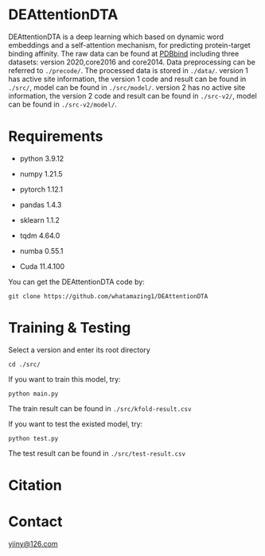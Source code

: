 # DEAttentionDTA
DEAttentionDTA is a deep learning which based on dynamic word embeddings and a self-attention mechanism, for predicting protein-target binding affinity.
The raw data can be found at [PDBbind](http://pdbbind.org.cn/) including three datasets: version 2020,core2016 and core2014.
Data preprocessing can be referred to `./precode/`. The processed data is stored in `./data/`.
version 1 has active site information, the version 1 code and result can be found in `./src/`, model can be found in `./src/model/`.
version 2 has no active site information, the version 2 code and result can be found in `./src-v2/`, model can be found in `./src-v2/model/`.
# Requirements
- python 3.9.12

- numpy 1.21.5

- pytorch 1.12.1

- pandas 1.4.3

- sklearn 1.1.2

- tqdm 4.64.0

- numba 0.55.1

- Cuda 11.4.100



You can get the DEAttentionDTA code by:
```
git clone https://github.com/whatamazing1/DEAttentionDTA
```
# Training & Testing
Select a version and enter its root directory
```
cd ./src/
```
If you want to train this model, try:
```
python main.py
```
The train result can be found in `./src/kfold-result.csv`

If you want to test the existed model, try:
```
python test.py
```
The test result can be found in `./src/test-result.csv`

# Citation
# Contact
yjiny@126.com
